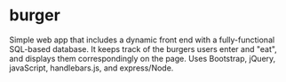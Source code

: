 # burger

Simple web app that includes a dynamic front end with a fully-functional SQL-based database. It keeps track of the burgers users enter and "eat", and displays them correspondingly on the page. Uses Bootstrap, jQuery, javaScript, handlebars.js, and express/Node.

